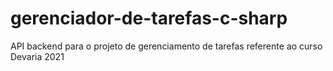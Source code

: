 # gerenciador-de-tarefas-c-sharp
API backend para o projeto de gerenciamento de tarefas referente ao curso Devaria 2021
